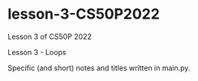 # lesson-3-CS50P2022
Lesson 3 of CS50P 2022

Lesson 3 - Loops

Specific (and short) notes and titles written in main.py.
